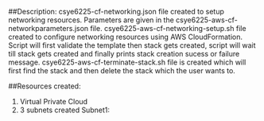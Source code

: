 ##Description: 
csye6225-cf-networking.json file created to setup networking resources. 
Parameters are given in the csye6225-aws-cf-networkparameters.json file.
csye6225-aws-cf-networking-setup.sh file created to configure networking resources using AWS CloudFormation.
Script will first validate the template then stack gets created, script will wait till stack gets created and finally prints stack creation sucess or failure message.
csye6225-aws-cf-terminate-stack.sh file is created which will first find the stack and then delete the stack which the user wants to.              

##Resources created: 
1) Virtual Private Cloud  
2) 3 subnets created 
Subnet1: 
